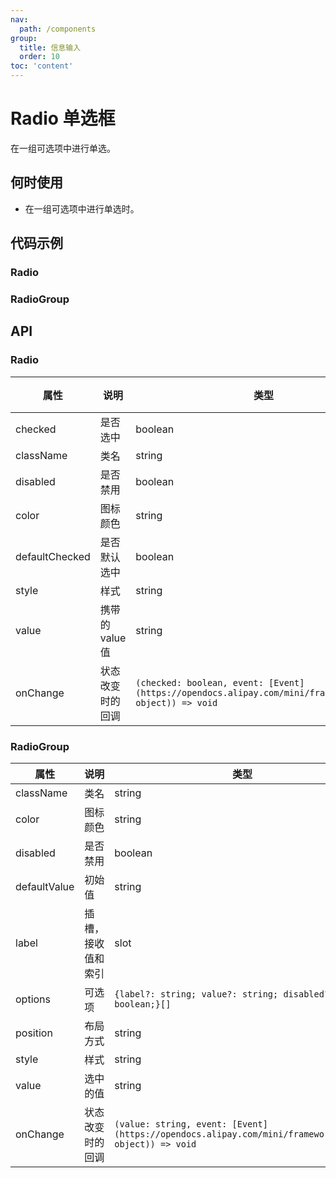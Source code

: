```yaml
---
nav:
  path: /components
group:
  title: 信息输入
  order: 10
toc: 'content'
---
```


# Radio 单选框

<!-- <code src="../../docs/components/compatibility.tsx" inline="true"></code> -->

在一组可选项中进行单选。

## 何时使用

- 在一组可选项中进行单选时。

## 代码示例

### Radio

<code src='../../demo/pages/Radio/index'></code>

### RadioGroup

<!-- <code src='pages/RadioGroup/index'></code> -->

## API

### Radio

| 属性             | 说明                | 类型     | 默认值 |
| ---------------- | ------------------- | -------- | ------ |
| checked          | 是否选中            | boolean  | -      |
| className        | 类名                | string   | -      |
| disabled         | 是否禁用            | boolean  | false  |
| color            | 图标颜色            | string   | -      |
| defaultChecked   | 是否默认选中        | boolean  | false  |
| style            | 样式                | string   | -      |
| value            | 携带的 value 值     | string   | -      |
| onChange         | 状态改变时的回调    | `(checked: boolean, event: [Event](https://opendocs.alipay.com/mini/framework/event-object)) => void` | -      |

### RadioGroup

| 属性          | 说明                | 类型                           | 默认值    |
| ------------- | ------------------- | ------------------------------ | --------- |
| className     | 类名                | string                         | -         |
| color         | 图标颜色            | string                         | -         |
| disabled      | 是否禁用            | boolean                        | false     |
| defaultValue  | 初始值              | string                         | -         |
| label         | 插槽，接收值和索引  | slot                           | -         |
| options       | 可选项               | `{label?: string; value?: string; disabled?: boolean;}[]` | -     |
| position      | 布局方式            | string                         | `vertical` |
| style         | 样式                | string                         | -         |
| value         | 选中的值            | string                         | -         |
| onChange      | 状态改变时的回调    | `(value: string, event: [Event](https://opendocs.alipay.com/mini/framework/event-object)) => void` | -      |
